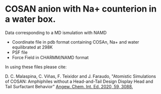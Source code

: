 # COSAN anion with Na+ counterion in a water box. 

Data corresponding to a MD ismulation with NAMD

- Coordinate file in pdb format containing COSAn, Na+ and water equilibrated at 298K
- PSF file
- Force Field in CHARMM/NAMD format

In using these files please cite:

D. C. Malaspina, C. Viñas, F. Teixidor and J. Faraudo, "Atomistic Simulations of COSAN: Amphiphiles without a Head-and-Tail Design Display Head and Tail Surfactant Behavior" [Angew. Chem. Int. Ed. 2020, 59, 3088.](https://onlinelibrary.wiley.com/doi/10.1002/anie.201913257)
